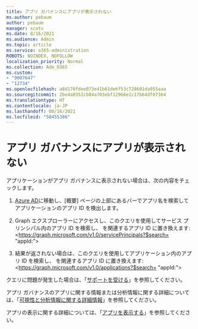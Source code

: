 ```yaml
---
title: アプリ ガバナンスにアプリが表示されない
ms.author: pebaum
author: pebaum
manager: scotv
ms.date: 8/16/2021
ms.audience: Admin
ms.topic: article
ms.service: o365-administration
ROBOTS: NOINDEX, NOFOLLOW
localization_priority: Normal
ms.collection: Adm_O365
ms.custom:
- "9007647"
- "12734"
ms.openlocfilehash: a8d176fdee073e41b61de6f53c728601da955aaa
ms.sourcegitcommit: 2be4a0352cb84a703ebf12966e1c17b64df07364
ms.translationtype: HT
ms.contentlocale: ja-JP
ms.lasthandoff: 08/16/2021
ms.locfileid: "58455386"
---
```

# <a name="my-app-isnt-showing-up-in-app-governance"></a>アプリ ガバナンスにアプリが表示されない

アプリケーションがアプリ ガバナンスに表示されない場合は、次の内容をチェックします。

1. [Azure AD](https://aad.portal.azure.com/)に移動し、[概要] ページの上部にあるバーでアプリ名を検索してアプリケーションのアプリ ID を検出します。

1. Graph エクスプローラーにアクセスし、このクエリを使用してサービス プリンシパル内のアプリ ID を検索し、<appId> を関連するアプリ ID に置き換えます:  <https://graph.microsoft.com/v1.0/servicePrincipals?$search= "appId:<appId>">

1. 結果が返されない場合は、このクエリを使用してアプリケーション内のアプリ ID を検索し、<appId> を関連するアプリ ID に置き換えます:  <https://graph.microsoft.com/v1.0/applications?$search= "appId:<appId>">

クエリに問題が発生した場合は、「[サポートを受ける](https://docs.microsoft.com/microsoft-365/business-video/get-help-support)」を参照してください。 

アプリ ガバナンスのアプリに関する情報または分析情報に関する詳細については、「[可視性と分析情報に関する詳細情報](https://docs.microsoft.com/microsoft-365/compliance/app-governance-visibility-insights-overview)」を参照してください。

アプリの表示に関する詳細については、「[アプリを表示する](https://docs.microsoft.com/microsoft-365/compliance/app-governance-visibility-insights-view-apps)」を参照してください。
